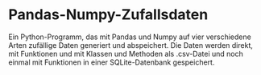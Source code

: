 # Pandas-Numpy-Zufallsdaten
Ein Python-Programm, das mit Pandas und Numpy auf vier verschiedene Arten zufällige Daten generiert und abspeichert.
Die Daten werden direkt, mit Funktionen und mit Klassen und Methoden als .csv-Datei und noch einmal mit Funktionen in einer SQLite-Datenbank gespeichert.
